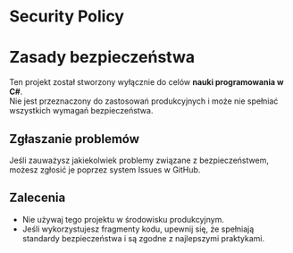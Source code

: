 # Security Policy
# Zasady bezpieczeństwa

Ten projekt został stworzony wyłącznie do celów **nauki programowania w C#**.  
Nie jest przeznaczony do zastosowań produkcyjnych i może nie spełniać wszystkich wymagań bezpieczeństwa.

## Zgłaszanie problemów
Jeśli zauważysz jakiekolwiek problemy związane z bezpieczeństwem, możesz zgłosić je poprzez system Issues w GitHub.

## Zalecenia
- Nie używaj tego projektu w środowisku produkcyjnym.
- Jeśli wykorzystujesz fragmenty kodu, upewnij się, że spełniają standardy bezpieczeństwa i są zgodne z najlepszymi praktykami.
